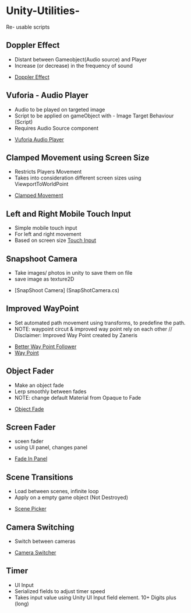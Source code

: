 # Unity-Utilities-
Re- usable scripts

## Doppler Effect

- Distant between Gameobject(Audio source) and Player 
- Increase (or decrease) in the frequency of sound 

 *  [Doppler Effect](DistantAudio.cs)

## Vuforia - Audio Player
- Audio to be played on targeted image
- Script to be applied on gameObject with - Image Target Behaviour (Script)
- Requires Audio Source component 
*  [Vuforia Audio Player](ImageTargetPlayAudio.cs)

## Clamped Movement using Screen Size 
- Restricts Players Movement 
- Takes into consideration different screen sizes using ViewportToWorldPoint

*  [Clamped Movement](ClampedMovement.cs)

## Left and Right Mobile Touch Input
-  Simple mobile touch input
- For left and right movement
- Based on screen size
[Touch Input](TouchInput.cs)

## Snapshoot Camera 
- Take images/ photos in unity to save them on file 
- save image as texture2D
* [SnapShoot Camera] (SnapShotCamera.cs)


## Improved WayPoint 

- Set automated path movement using transforms, to predefine the path.
- NOTE:  waypoint circut  & improved way point rely on each other //  
 Disclaimer: Improved Way Point created by Zaneris
 
*  [Better Way Point Follower](BetterWaypointFollower.cs)
* [Way Point](WaypointCircuit.cs)

## Object Fader

- Make an object fade 
- Lerp smoothly between fades
 - NOTE: change default Material from Opaque to Fade
 * [Object Fade](SingleObjectFader.cs)


## Screen Fader
  
  - sceen fader 
  - using UI panel, changes panel 
  *  [Fade In Panel](FadeIn.cs)
 
 
  ## Scene Transitions
  
  - Load between scenes, infinite loop  
  - Apply on a empty game object (Not Destroyed) 
  *  [Scene Picker](ScenePicker.cs)
  
   ## Camera Switching 
  - Switch between cameras 
  *  [Camera Switcher](CameraSwitch.cs)
  
  ## Timer 
- UI Input 
- Serialized fields to adjust timer speed
- Takes input value using Unity UI Input field element. 10+ Digits plus (long) 
